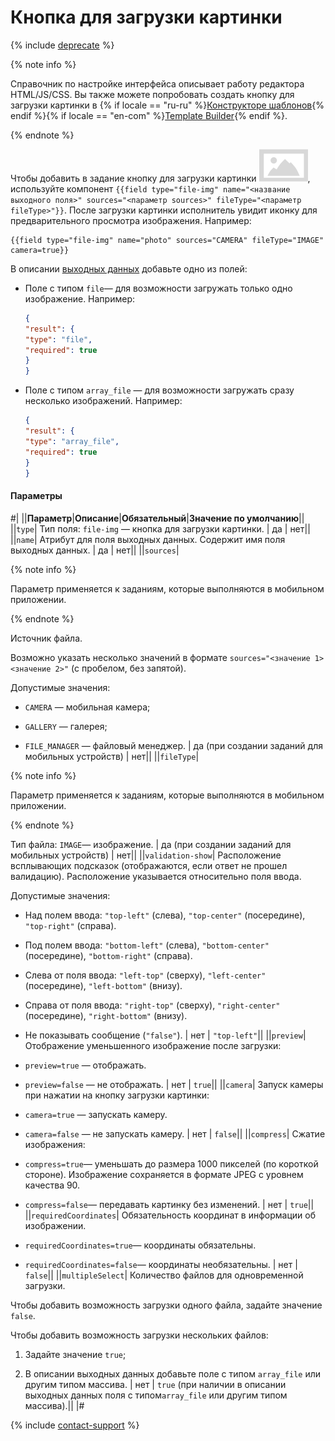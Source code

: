# Кнопка для загрузки картинки

{% include [deprecate](../../../_includes/deprecate.md) %}

{% note info %}

Справочник по настройке интерфейса описывает работу редактора HTML/JS/CSS. Вы также можете попробовать создать кнопку для загрузки картинки в {% if locale == "ru-ru" %}[Конструкторе шаблонов](../../../template-builder/reference/field.media-file.md){% endif %}{% if locale == "en-com" %}[Template Builder](../../../../en/docs/template-builder/reference/field.media-file.md){% endif %}.

{% endnote %}

Чтобы добавить в задание кнопку для загрузки картинки ![](../../_images/other/b-image-button.svg), используйте компонент `{{field type="file-img" name="<название выходного поля>" sources="<параметр sources>" fileType="<параметр fileType>"}}`. После загрузки картинки исполнитель увидит иконку для предварительного просмотра изображения. Например:

```plaintext
{{field type="file-img" name="photo" sources="CAMERA" fileType="IMAGE" camera=true}}
```

В описании [выходных данных](../incoming.md) добавьте одно из полей:

- Поле с типом `file`— для возможности загружать только одно изображение. Например:

    ```json
    {
    "result": {
    "type": "file",
    "required": true
    }
    }
    ```

- Поле с типом `array_file` — для возможности загружать сразу несколько изображений. Например:

    ```json
    {
    "result": {
    "type": "array_file",
    "required": true
    }
    }
    ```

#### Параметры

#|
||**Параметр**|**Описание**|**Обязательный**|**Значение по умолчанию**||
||`type`| Тип поля: `file-img` — кнопка для загрузки картинки. | да | нет||
||`name`| Атрибут для поля выходных данных. Содержит имя поля выходных данных. | да | нет||
||`sources`|

{% note info %}

Параметр применяется к заданиям, которые выполняются в мобильном приложении.

{% endnote %}

Источник файла.

Возможно указать несколько значений в формате `sources="<значение 1> <значение 2>"` (с пробелом, без запятой).

Допустимые значения:

- `CAMERA` — мобильная камера;

- `GALLERY` — галерея;

- `FILE_MANAGER` — файловый менеджер. | да (при создании заданий для мобильных устройств) | нет||
||`fileType`|

{% note info %}

Параметр применяется к заданиям, которые выполняются в мобильном приложении.

{% endnote %}

Тип файла: `IMAGE`— изображение. | да (при создании заданий для мобильных устройств) | нет||
||`validation-show`| Расположение всплывающих подсказок (отображаются, если ответ не прошел валидацию). Расположение указывается относительно поля ввода.

Допустимые значения:

- Над полем ввода: `"top-left"` (слева), `"top-center"` (посередине), `"top-right"` (справа).

- Под полем ввода: `"bottom-left"` (слева), `"bottom-center"` (посередине), `"bottom-right"` (справа).

- Слева от поля ввода: `"left-top"` (сверху), `"left-center"` (посередине), `"left-bottom"` (внизу).

- Справа от поля ввода: `"right-top"` (сверху), `"right-center"` (посередине), `"right-bottom"` (внизу).

- Не показывать сообщение (`"false"`). | нет | `"top-left"`||
||`preview`| Отображение уменьшенного изображение после загрузки:

- `preview=true` — отображать.

- `preview=false` — не отображать. | нет | `true`||
||`camera`| Запуск камеры при нажатии на кнопку загрузки картинки:

- `camera=true` — запускать камеру.

- `camera=false` — не запускать камеру. | нет | `false`||
||`compress`| Сжатие изображения:

- `compress=true`— уменьшать до размера 1000 пикселей (по короткой стороне). Изображение сохраняется в формате JPEG с уровнем качества 90.

- `compress=false`— передавать картинку без изменений. | нет | `true`||
||`requiredCoordinates`| Обязательность координат в информации об изображении.

- `requiredCoordinates=true`— координаты обязательны.

- `requiredCoordinates=false`— координаты необязательны. | нет | `false`||
||`multipleSelect`| Количество файлов для одновременной загрузки.

Чтобы добавить возможность загрузки одного файла, задайте значение `false`.

Чтобы добавить возможность загрузки нескольких файлов:

1. Задайте значение `true`;

1. В описании выходных данных добавьте поле с типом `array_file` или другим типом массива. | нет | `true` (при наличии в описании выходных данных поля с типом`array_file` или другим типом массива).||
|#

{% include [contact-support](../../_includes/contact-support.md) %}
